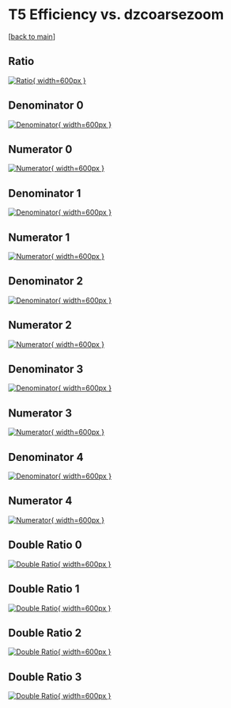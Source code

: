 # T5 Efficiency vs. dzcoarsezoom

[[back to main](./)]



## Ratio

[![Ratio](../mtv/var/T5_xtr_11_0_eff_dzcoarsezoom.png){ width=600px }](../mtv/var/T5_xtr_11_0_eff_dzcoarsezoom.pdf)

## Denominator 0

[![Denominator](../mtv/den/T5_xtr_11_0_eff_dzcoarsezoom_den0.png){ width=600px }](../mtv/den/T5_xtr_11_0_eff_dzcoarsezoom_den0.pdf)

## Numerator 0

[![Numerator](../mtv/num/T5_xtr_11_0_eff_dzcoarsezoom_num0.png){ width=600px }](../mtv/num/T5_xtr_11_0_eff_dzcoarsezoom_num0.pdf)

## Denominator 1

[![Denominator](../mtv/den/T5_xtr_11_0_eff_dzcoarsezoom_den1.png){ width=600px }](../mtv/den/T5_xtr_11_0_eff_dzcoarsezoom_den1.pdf)

## Numerator 1

[![Numerator](../mtv/num/T5_xtr_11_0_eff_dzcoarsezoom_num1.png){ width=600px }](../mtv/num/T5_xtr_11_0_eff_dzcoarsezoom_num1.pdf)

## Denominator 2

[![Denominator](../mtv/den/T5_xtr_11_0_eff_dzcoarsezoom_den2.png){ width=600px }](../mtv/den/T5_xtr_11_0_eff_dzcoarsezoom_den2.pdf)

## Numerator 2

[![Numerator](../mtv/num/T5_xtr_11_0_eff_dzcoarsezoom_num2.png){ width=600px }](../mtv/num/T5_xtr_11_0_eff_dzcoarsezoom_num2.pdf)

## Denominator 3

[![Denominator](../mtv/den/T5_xtr_11_0_eff_dzcoarsezoom_den3.png){ width=600px }](../mtv/den/T5_xtr_11_0_eff_dzcoarsezoom_den3.pdf)

## Numerator 3

[![Numerator](../mtv/num/T5_xtr_11_0_eff_dzcoarsezoom_num3.png){ width=600px }](../mtv/num/T5_xtr_11_0_eff_dzcoarsezoom_num3.pdf)

## Denominator 4

[![Denominator](../mtv/den/T5_xtr_11_0_eff_dzcoarsezoom_den4.png){ width=600px }](../mtv/den/T5_xtr_11_0_eff_dzcoarsezoom_den4.pdf)

## Numerator 4

[![Numerator](../mtv/num/T5_xtr_11_0_eff_dzcoarsezoom_num4.png){ width=600px }](../mtv/num/T5_xtr_11_0_eff_dzcoarsezoom_num4.pdf)

## Double Ratio 0

[![Double Ratio](../mtv/ratio/T5_xtr_11_0_eff_dzcoarsezoom_ratio0.png){ width=600px }](../mtv/ratio/T5_xtr_11_0_eff_dzcoarsezoom_ratio0.pdf)

## Double Ratio 1

[![Double Ratio](../mtv/ratio/T5_xtr_11_0_eff_dzcoarsezoom_ratio1.png){ width=600px }](../mtv/ratio/T5_xtr_11_0_eff_dzcoarsezoom_ratio1.pdf)

## Double Ratio 2

[![Double Ratio](../mtv/ratio/T5_xtr_11_0_eff_dzcoarsezoom_ratio2.png){ width=600px }](../mtv/ratio/T5_xtr_11_0_eff_dzcoarsezoom_ratio2.pdf)

## Double Ratio 3

[![Double Ratio](../mtv/ratio/T5_xtr_11_0_eff_dzcoarsezoom_ratio3.png){ width=600px }](../mtv/ratio/T5_xtr_11_0_eff_dzcoarsezoom_ratio3.pdf)

